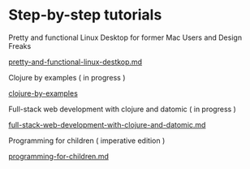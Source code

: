 # Step-by-step tutorials

Pretty and functional Linux Desktop for former Mac Users and Design Freaks

[pretty-and-functional-linux-destkop.md](pretty-and-functional-linux-destkop.md)

Clojure by examples ( in progress )

[clojure-by-examples](clojure-by-examples.md)

Full-stack web development with clojure and datomic ( in progress )

[full-stack-web-development-with-clojure-and-datomic.md](full-stack-web-development-with-clojure-and-datomic.md)

Programming for children ( imperative edition )

[programming-for-children.md](programming-for-children.md)
